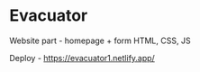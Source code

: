 # Evacuator

Website part - homepage + form
HTML, CSS, JS

Deploy - https://evacuator1.netlify.app/
